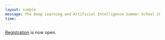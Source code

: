 ```yaml
---
layout: simple
message: The Deep Learning and Artificial Intelligence Summer School 2022 (DLAI6)
time:
---
```


[Registration](https://docs.google.com/forms/d/e/1FAIpQLSc09e9caFdo5bDR5nP0byBFSf3b_cc1bofOpJ2zCgG2g5I96g/viewform) is now open.
